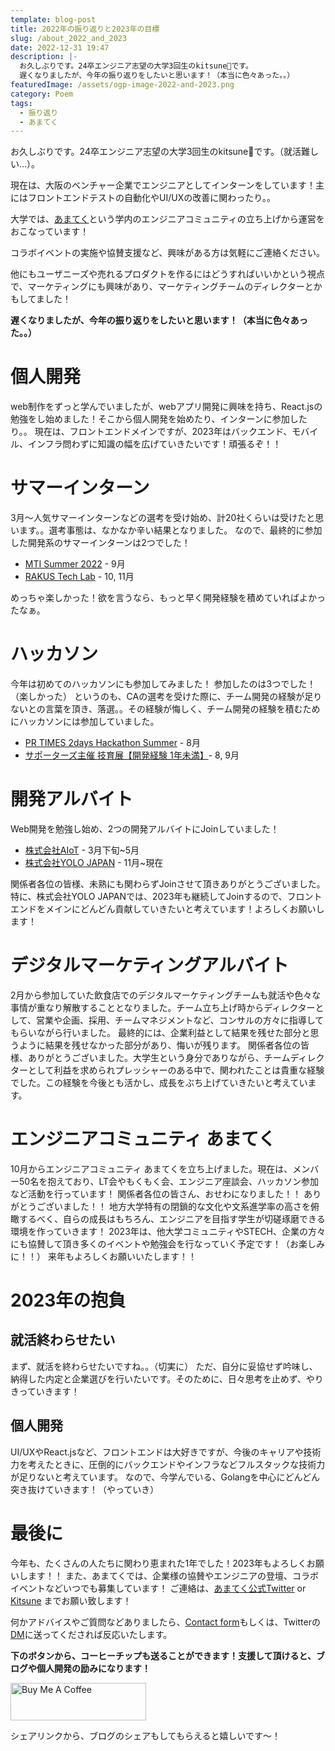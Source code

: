 ```yaml
---
template: blog-post
title: 2022年の振り返りと2023年の目標
slug: /about_2022_and_2023
date: 2022-12-31 19:47
description: |-
  お久しぶりです。24卒エンジニア志望の大学3回生のkitsune🦊です。
  遅くなりましたが、今年の振り返りをしたいと思います！（本当に色々あった。。）
featuredImage: /assets/ogp-image-2022-and-2023.png
category: Poem
tags:
  - 振り返り
  - あまてく
---
```

お久しぶりです。24卒エンジニア志望の大学3回生のkitsune🦊です。（就活難しい…）。

現在は、大阪のベンチャー企業でエンジニアとしてインターンをしています！主にはフロントエンドテストの自動化やUI/UXの改善に関わったり。。

大学では、[あまてく](https://t.co/OFnLOXq2On)という学内のエンジニアコミュニティの立ち上げから運営をおこなっています！

コラボイベントの実施や協賛支援など、興味がある方は気軽にご連絡ください。

他にもユーザニーズや売れるプロダクトを作るにはどうすればいいかという視点で、マーケティングにも興味があり、マーケティングチームのディレクターとかもしてました！

**遅くなりましたが、今年の振り返りをしたいと思います！（本当に色々あった。。）**

# 個人開発

web制作をずっと学んでいましたが、webアプリ開発に興味を持ち、React.jsの勉強をし始めました！そこから個人開発を始めたり、インターンに参加したり。。
現在は、フロントエンドメインですが、2023年はバックエンド、モバイル、インフラ問わずに知識の幅を広げていきたいです！頑張るぞ！！

# サマーインターン

3月〜人気サマーインターンなどの選考を受け始め、計20社くらいは受けたと思います。。選考事態は、なかなか辛い結果となりました。
なので、最終的に参加した開発系のサマーインターンは2つでした！

* [MTI Summer 2022](https://www.kitsune-blog.tokyo/mti-summer-internship) - 9月
* [RAKUS Tech Lab](https://fresh-recruit.rakus.co.jp/recruit/internship.html) - 10, 11月

めっちゃ楽しかった！欲を言うなら、もっと早く開発経験を積めていればよかったなぁ。

# ハッカソン

今年は初めてのハッカソンにも参加してみました！
参加したのは3つでした！（楽しかった）
というのも、CAの選考を受けた際に、チーム開発の経験が足りないとの言葉を頂き、落選。。その経験が悔しく、チーム開発の経験を積むためにハッカソンには参加していました。

* [PR TIMES 2days Hackathon Summer](https://prtimes.jp/main/html/rd/p/000001195.000000112.html) - 8月
* [サポーターズ主催 技育展【開発経験 1年未満】](https://talent.supporterz.jp/geekten/2022/)- 8, 9月

# 開発アルバイト

Web開発を勉強し始め、2つの開発アルバイトにJoinしていました！

* [株式会社AIoT](http://www.ai-ot.com/recruit.html) - 3月下旬~5月
* [株式会社YOLO JAPAN](https://www.yolo-japan.co.jp/) - 11月~現在

関係者各位の皆様、未熟にも関わらずJoinさせて頂きありがとうございました。
特に、株式会社YOLO JAPANでは、2023年も継続してJoinするので、フロントエンドをメインにどんどん貢献していきたいと考えています！よろしくお願いします！

# デジタルマーケティングアルバイト

2月から参加していた飲食店でのデジタルマーケティングチームも就活や色々な事情が重なり解散することとなりました。チーム立ち上げ時からディレクターとして、営業や企画、採用、チームマネジメントなど、コンサルの方々に指導してもらいながら行いました。
最終的には、企業利益として結果を残せた部分と思うように結果を残せなかった部分があり、悔いが残ります。
関係者各位の皆様、ありがとうございました。大学生という身分でありながら、チームディレクターとして利益を求められプレッシャーのある中で、関われたことは貴重な経験でした。この経験を今後とも活かし、成長をぶち上げていきたいと考えています。

# エンジニアコミュニティ あまてく

10月からエンジニアコミュニティ あまてくを立ち上げました。現在は、メンバー50名を抱えており、LT会やもくもく会、エンジニア座談会、ハッカソン参加など活動を行っています！
関係者各位の皆さん、おせわになりました！！
ありがとうございました！！
地方大学特有の閉鎖的な文化や文系進学率の高さを俯瞰するべく、自らの成長はもちろん、エンジニアを目指す学生が切磋琢磨できる環境を作っていきます！
2023年は、他大学コミュニティやSTECH、企業の方々にも協賛して頂き多くのイベントや勉強会を行なっていく予定です！（お楽しみに！！）
来年もよろしくお願いいたします！！

# 2023年の抱負

## 就活終わらせたい

まず、就活を終わらせたいですね。。（切実に）
ただ、自分に妥協せず吟味し、納得した内定と企業選びを行いたいです。そのために、日々思考を止めず、やりきっていきます！

## 個人開発

UI/UXやReact.jsなど、フロントエンドは大好きですが、今後のキャリアや技術力を考えたときに、圧倒的にバックエンドやインフラなどフルスタックな技術力が足りないと考えています。
なので、今学んでいる、Golangを中心にどんどん突き抜けていきます！（やっていき）

# 最後に

今年も、たくさんの人たちに関わり恵まれた1年でした！2023年もよろしくお願いします！！
また、あまてくでは、企業様の協賛やエンジニアの登壇、コラボイベントなどいつでも募集しています！
ご連絡は、[あまてく公式Twitter](https://twitter.com/amatech1006) or [Kitsune](https://twitter.com/kitsune_yk) までお願い致します！

何かアドバイスやご質問などありましたら、[Contact form](https://www.kitsune-blog.tokyo/contact)もしくは、Twitterの[DM](https://twitter.com/kitsune_yk)に送ってくだされば反応いたします。

**下のボタンから、コーヒーチップも送ることができます！支援して頂けると、ブログや個人開発の励みになります！**

<a href="https://www.buymeacoffee.com/kitsuneyk" target="_blank"><img src="https://cdn.buymeacoffee.com/buttons/v2/default-yellow.png" alt="Buy Me A Coffee" style="height: 60px !important;width: 217px !important;" ></a>

シェアリンクから、ブログのシェアもしてもらえると嬉しいです〜！